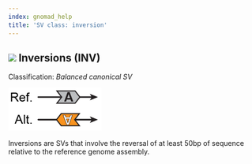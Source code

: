 ```yaml
---
index: gnomad_help  
title: 'SV class: inversion'  
---
```


## ![](https://placehold.it/15/FA931E/000000?text=+) Inversions (INV)  

Classification: _Balanced canonical SV_

![Inversion (INV)](gnomAD_browser.SV_schematics_INV.png)  

Inversions are SVs that involve the reversal of at least 50bp of sequence relative to the reference genome assembly.  
